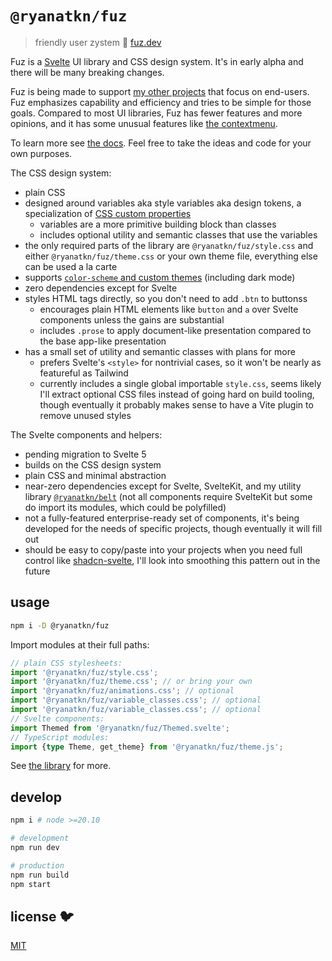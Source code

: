 # `@ryanatkn/fuz`

> friendly user zystem 🧶 [fuz.dev](https://www.fuz.dev/)

Fuz is a [Svelte](https://svelte.dev/) UI library and CSS design system.
It's in early alpha and there will be many breaking changes.

Fuz is being made to support [my other projects](https://www.ryanatkn.com/table)
that focus on end-users.
Fuz emphasizes capability and efficiency and tries to be simple for those goals.
Compared to most UI libraries, Fuz has fewer features and more opinions,
and it has some unusual features like
[the contextmenu](https://www.fuz.dev/library/Contextmenu).

To learn more see [the docs](https://www.fuz.dev/library).
Feel free to take the ideas and code for your own purposes.

The CSS design system:

- plain CSS
- designed around variables aka style variables aka design tokens,
  a specialization of [CSS custom properties](https://developer.mozilla.org/en-US/docs/Web/CSS/--*)
  - variables are a more primitive building block than classes
  - includes optional utility and semantic classes that use the variables
- the only required parts of the library are `@ryanatkn/fuz/style.css` and either
  `@ryanatkn/fuz/theme.css` or your own theme file, everything else can be used a la carte
- supports [`color-scheme` and custom themes](https://www.fuz.dev/library/theme)
  (including dark mode)
- zero dependencies except for Svelte
- styles HTML tags directly, so you don't need to add `.btn` to buttonss
  - encourages plain HTML elements like `button` and `a` over Svelte components
    unless the gains are substantial
  - includes `.prose` to apply document-like presentation compared to the base app-like presentation
- has a small set of utility and semantic classes with plans for more
  - prefers Svelte's `<style>` for nontrivial cases,
    so it won't be nearly as featureful as Tailwind
  - currently includes a single global importable `style.css`,
    seems likely I'll extract optional CSS files instead of going hard on build tooling,
    though eventually it probably makes sense to have a Vite plugin to remove unused styles

The Svelte components and helpers:

- pending migration to Svelte 5
- builds on the CSS design system
- plain CSS and minimal abstraction
- near-zero dependencies except for Svelte, SvelteKit, and my utility library
  [`@ryanatkn/belt`](https://github.com/ryanatkn/belt)
  (not all components require SvelteKit but some do import its modules, which could be polyfilled)
- not a fully-featured enterprise-ready set of components,
  it's being developed for the needs of specific projects, though eventually it will fill out
- should be easy to copy/paste into your projects when you need full control like
  [shadcn-svelte](https://github.com/huntabyte/shadcn-svelte),
  I'll look into smoothing this pattern out in the future

## usage

```bash
npm i -D @ryanatkn/fuz
```

Import modules at their full paths:

```ts
// plain CSS stylesheets:
import '@ryanatkn/fuz/style.css';
import '@ryanatkn/fuz/theme.css'; // or bring your own
import '@ryanatkn/fuz/animations.css'; // optional
import '@ryanatkn/fuz/variable_classes.css'; // optional
import '@ryanatkn/fuz/variable_classes.css'; // optional
// Svelte components:
import Themed from '@ryanatkn/fuz/Themed.svelte';
// TypeScript modules:
import {type Theme, get_theme} from '@ryanatkn/fuz/theme.js';
```

See [the library](https://www.fuz.dev/library) for more.

## develop

```bash
npm i # node >=20.10

# development
npm run dev

# production
npm run build
npm start
```

## license 🐦

[MIT](LICENSE)
